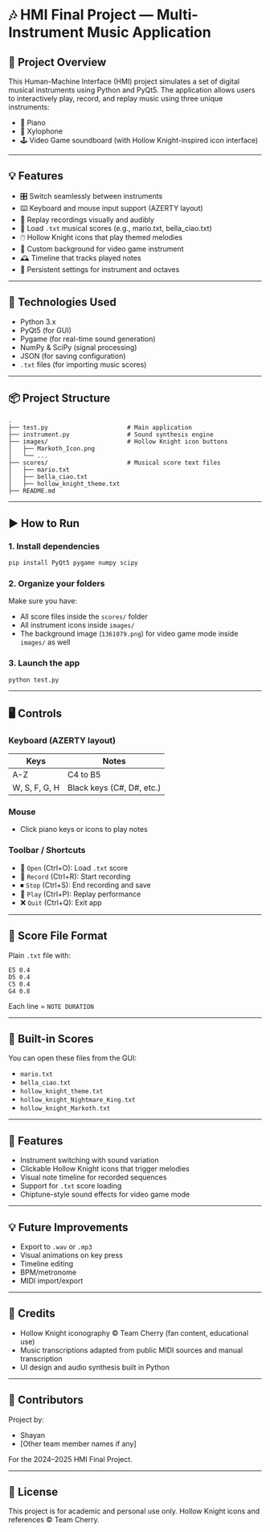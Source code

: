 # 🎶 HMI Final Project — Multi-Instrument Music Application

## 📁 Project Overview

This Human-Machine Interface (HMI) project simulates a set of digital musical instruments using Python and PyQt5. The application allows users to interactively play, record, and replay music using three unique instruments:

- 🎹 Piano
- 🥁 Xylophone
- 🕹️ Video Game soundboard (with Hollow Knight-inspired icon interface)

---

## 💡 Features

- 🎛️ Switch seamlessly between instruments
- ⌨️ Keyboard and mouse input support (AZERTY layout)
- 🔁 Replay recordings visually and audibly
- 📂 Load `.txt` musical scores (e.g., mario.txt, bella_ciao.txt)
- 🖱️ Hollow Knight icons that play themed melodies
- 🎨 Custom background for video game instrument
- 🕰️ Timeline that tracks played notes
- 💾 Persistent settings for instrument and octaves

---

## 🧱 Technologies Used

- Python 3.x
- PyQt5 (for GUI)
- Pygame (for real-time sound generation)
- NumPy & SciPy (signal processing)
- JSON (for saving configuration)
- `.txt` files (for importing music scores)

---

## 📦 Project Structure

```
.
├── test.py                      # Main application
├── instrument.py                # Sound synthesis engine
├── images/                      # Hollow Knight icon buttons
│   ├── Markoth_Icon.png
│   └── ...
├── scores/                      # Musical score text files
│   ├── mario.txt
│   ├── bella_ciao.txt
│   ├── hollow_knight_theme.txt
├── README.md
```

---

## ▶️ How to Run

### 1. Install dependencies

```bash
pip install PyQt5 pygame numpy scipy
```

### 2. Organize your folders

Make sure you have:
- All score files inside the `scores/` folder
- All instrument icons inside `images/`
- The background image (`1361079.png`) for video game mode inside `images/` as well

### 3. Launch the app

```bash
python test.py
```

---

## 🖥️ Controls

### Keyboard (AZERTY layout)

| Keys | Notes |
|------|-------|
| A-Z  | C4 to B5 |
| W, S, F, G, H | Black keys (C#, D#, etc.) |

### Mouse
- Click piano keys or icons to play notes

### Toolbar / Shortcuts

- 📂 `Open` (Ctrl+O): Load `.txt` score
- 🔴 `Record` (Ctrl+R): Start recording
- ⏹ `Stop` (Ctrl+S): End recording and save
- 🔁 `Play` (Ctrl+P): Replay performance
- ❌ `Quit` (Ctrl+Q): Exit app

---

## 📝 Score File Format

Plain `.txt` file with:
```text
E5 0.4
D5 0.4
C5 0.4
G4 0.8
```

Each line = `NOTE DURATION`

---

## 🎵 Built-in Scores

You can open these files from the GUI:

- `mario.txt`
- `bella_ciao.txt`
- `hollow_knight_theme.txt`
- `hollow_knight_Nightmare_King.txt`
- `hollow_knight_Markoth.txt`

---

## 🔧 Features

- Instrument switching with sound variation
- Clickable Hollow Knight icons that trigger melodies
- Visual note timeline for recorded sequences
- Support for `.txt` score loading
- Chiptune-style sound effects for video game mode

---

## 💡 Future Improvements

- Export to `.wav` or `.mp3`
- Visual animations on key press
- Timeline editing
- BPM/metronome
- MIDI import/export

---

## 🙏 Credits

- Hollow Knight iconography © Team Cherry (fan content, educational use)
- Music transcriptions adapted from public MIDI sources and manual transcription
- UI design and audio synthesis built in Python

---

## 👥 Contributors

Project by:

- Shayan
- [Other team member names if any]

For the 2024–2025 HMI Final Project.

---

## 📜 License

This project is for academic and personal use only. Hollow Knight icons and references © Team Cherry.
